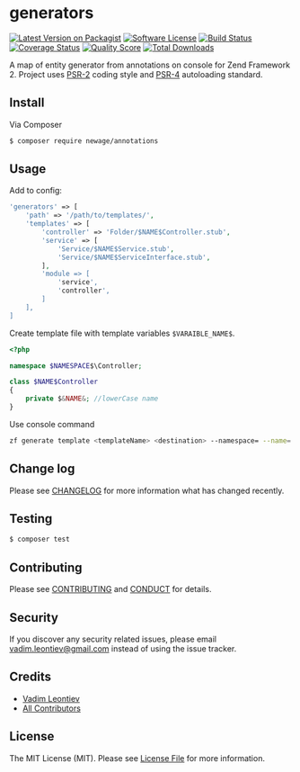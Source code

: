 # generators

[![Latest Version on Packagist][ico-version]][link-packagist]
[![Software License][ico-license]](LICENSE.md)
[![Build Status][ico-travis]][link-travis]
[![Coverage Status][ico-scrutinizer]][link-scrutinizer]
[![Quality Score][ico-code-quality]][link-code-quality]
[![Total Downloads][ico-downloads]][link-downloads]

A map of entity generator from annotations on console for Zend Framework 2.
Project uses [PSR-2](http://www.php-fig.org/psr/psr-2/) coding style and [PSR-4](http://www.php-fig.org/psr/psr-4/) autoloading standard.

## Install

Via Composer

``` bash
$ composer require newage/annotations
```

## Usage
Add to config:
``` php
'generators' => [
    'path' => '/path/to/templates/',
    'templates' => [
        'controller' => 'Folder/$NAME$Controller.stub',
        'service' => [
            'Service/$NAME$Service.stub',
            'Service/$NAME$ServiceInterface.stub',
        ],
        'module => [
            'service',
            'controller',
        ]
    ],
]
```
Create template file with template variables `$VARAIBLE_NAME$`.
``` php
<?php

namespace $NAMESPACE$\Controller;

class $NAME$Controller
{
    private $&NAME&; //lowerCase name
}
```

Use console command
``` bash
zf generate template <templateName> <destination> --namespace= --name=
```

## Change log

Please see [CHANGELOG](CHANGELOG.md) for more information what has changed recently.

## Testing

``` bash
$ composer test
```

## Contributing

Please see [CONTRIBUTING](CONTRIBUTING.md) and [CONDUCT](CONDUCT.md) for details.

## Security

If you discover any security related issues, please email vadim.leontiev@gmail.com instead of using the issue tracker.

## Credits

- [Vadim Leontiev][link-author]
- [All Contributors][link-contributors]

## License

The MIT License (MIT). Please see [License File](LICENSE.md) for more information.

[ico-version]: https://img.shields.io/packagist/v/newage/annotations.svg?style=flat-square
[ico-license]: https://img.shields.io/badge/license-MIT-brightgreen.svg?style=flat-square
[ico-travis]: https://img.shields.io/travis/newage/annotations/master.svg?style=flat-square
[ico-scrutinizer]: https://img.shields.io/scrutinizer/coverage/g/newage/annotations.svg?style=flat-square
[ico-code-quality]: https://img.shields.io/scrutinizer/g/newage/annotations.svg?style=flat-square
[ico-downloads]: https://img.shields.io/packagist/dt/newage/annotations.svg?style=flat-square

[link-packagist]: https://packagist.org/packages/newage/annotations
[link-travis]: https://travis-ci.org/newage/annotations
[link-scrutinizer]: https://scrutinizer-ci.com/g/newage/annotations/code-structure
[link-code-quality]: https://scrutinizer-ci.com/g/newage/annotations
[link-downloads]: https://packagist.org/packages/newage/annotations
[link-author]: https://github.com/newage
[link-contributors]: ../../contributors
